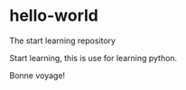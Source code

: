 # hello-world
The start learning repository

Start learning, this is use for learning python.

Bonne voyage!
